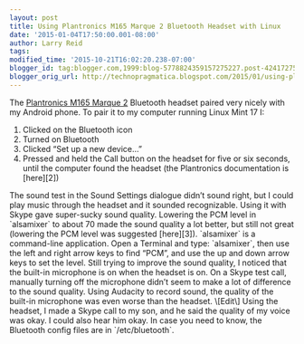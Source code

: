 ```yaml
---
layout: post
title: Using Plantronics M165 Marque 2 Bluetooth Headset with Linux
date: '2015-01-04T17:50:00.001-08:00'
author: Larry Reid
tags: 
modified_time: '2015-10-21T16:02:20.238-07:00'
blogger_id: tag:blogger.com,1999:blog-5778824359157275227.post-4241727560009556634
blogger_orig_url: http://technopragmatica.blogspot.com/2015/01/using-plantronics-m165-marque-2.html
---
```


The [Plantronics M165 Marque 2][1] Bluetooth headset paired very nicely
with my Android phone. To pair it to my computer running Linux Mint 17
I:  
<ol><li>Clicked on the Bluetooth icon</li><li>Turned on
Bluetooth</li><li>Clicked “Set up a new device…”</li><li>Pressed and
held the Call button on the headset for five or six seconds, until the
computer found the headset (the Plantronics documentation is
[here][2])</li></ol>The sound test in the Sound Settings dialogue didn’t
sound right, but I could play music through the headset and it sounded
recognizable.  
Using it with Skype gave super-sucky sound quality. Lowering the PCM
level in `alsamixer` to about 70 made the sound quality a lot better,
but still not great (lowering the PCM level was suggested [here][3]).  
`alsamixer` is a command-line application. Open a Terminal and type:
`alsamixer`, then use the left and right arrow keys to find “PCM”, and
use the up and down arrow keys to set the level.  
Still trying to improve the sound quality, I noticed that the built-in
microphone is on when the headset is on. On a Skype test call, manually
turning off the microphone didn’t seem to make a lot of difference to
the sound quality.  
Using Audacity to record sound, the quality of the built-in microphone
was even worse than the headset.  
\[Edit\] Using the headset, I made a Skype call to my son, and he said
the quality of my voice was okay. I could also hear him okay.  
In case you need to know, the Bluetooth config files are in
`/etc/bluetooth`.



[1]: http://www.plantronics.com/ca/search/index.jsp?term=m165+marque+2
[2]: http://www.plantronics.com/ca/support/kb/detail.jsp?vfurl=/articles/en_US/How_To/RN17509&amp;p=&amp;c=Mobile_Cordless&amp;k=pair%20with%20computer&amp;t=How_To__kav&amp;lang=en_US&amp;popup=false
[3]: http://www.tomshardware.com/answers/id-2192627/poor-linux-sound-quality-driver-issue.html
